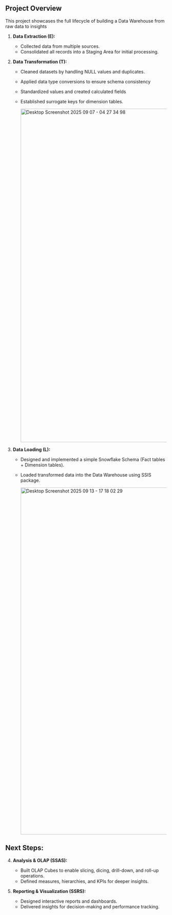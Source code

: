 ## Project Overview
This project showcases the full lifecycle of building a Data Warehouse from raw data to insights

1. **Data Extraction (E):**  
   - Collected data from multiple sources.  
   - Consolidated all records into a Staging Area for initial processing.  

2. **Data Transformation (T):**  
   - Cleaned datasets by handling NULL values and duplicates.  
   - Applied data type conversions to ensure schema consistency 
   - Standardized values and created calculated fields  
   - Established surrogate keys for dimension tables.
  
     <img width="1020" height="1038" alt="Desktop Screenshot 2025 09 07 - 04 27 34 98" src="https://github.com/user-attachments/assets/fd2c314c-8929-4738-b1f5-e907d3a6ba5d" />


3. **Data Loading (L):**  
   - Designed and implemented a simple Snowflake Schema (Fact tables + Dimension tables).  
   - Loaded transformed data into the Data Warehouse using SSIS package.
  
     <img width="1920" height="1080" alt="Desktop Screenshot 2025 09 13 - 17 18 02 29" src="https://github.com/user-attachments/assets/84699007-b9f5-420a-af1b-29f4f9039418" />
 

## Next Steps:

4. **Analysis & OLAP (SSAS):**  
   - Built OLAP Cubes to enable slicing, dicing, drill-down, and roll-up operations.  
   - Defined measures, hierarchies, and KPIs for deeper insights.  

5. **Reporting & Visualization (SSRS):**  
   - Designed interactive reports and dashboards.  
   - Delivered insights for decision-making and performance tracking.  
